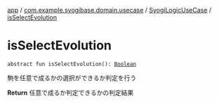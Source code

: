 [app](../../index.md) / [com.example.syogibase.domain.usecase](../index.md) / [SyogiLogicUseCase](index.md) / [isSelectEvolution](./is-select-evolution.md)

# isSelectEvolution

`abstract fun isSelectEvolution(): `[`Boolean`](https://kotlinlang.org/api/latest/jvm/stdlib/kotlin/-boolean/index.html)

駒を任意で成るかの選択ができるか判定を行う

**Return**
任意で成るか判定できるかの判定結果


